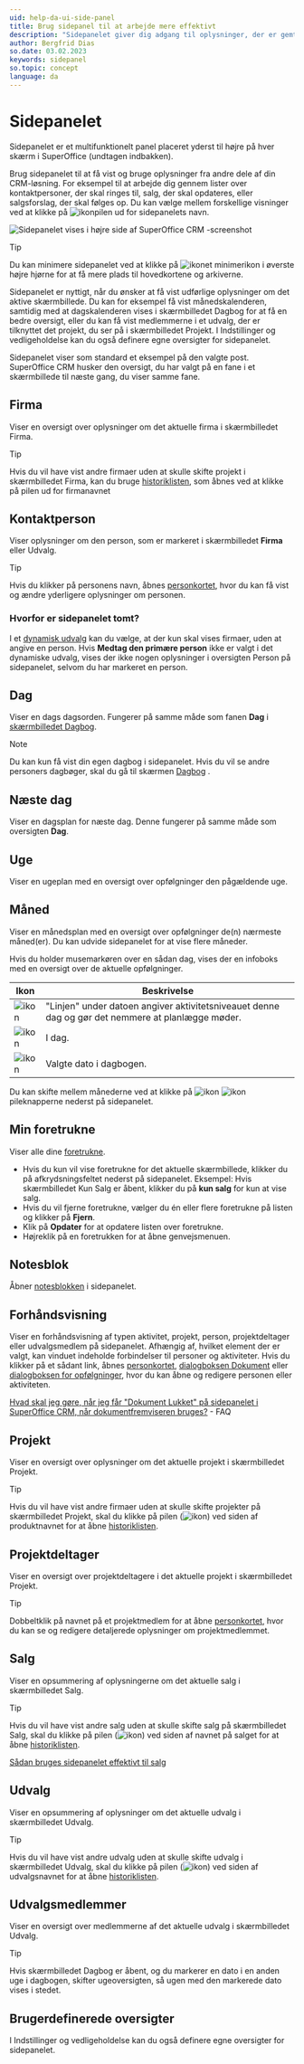 ```yaml
---
uid: help-da-ui-side-panel
title: Brug sidepanel til at arbejde mere effektivt
description: "Sidepanelet giver dig adgang til oplysninger, der er gemt i andre dele af SuperOffice CRM, uden at forlade den skærm, du er på."
author: Bergfrid Dias
so.date: 03.02.2023
keywords: sidepanel
so.topic: concept
language: da
---
```


# Sidepanelet

Sidepanelet er et multifunktionelt panel placeret yderst til højre på hver skærm i SuperOffice (undtagen indbakken).

Brug sidepanelet til at få vist og bruge oplysninger fra andre dele af din CRM-løsning. For eksempel til at arbejde dig gennem lister over kontaktpersoner, der skal ringes til, salg, der skal opdateres, eller salgsforslag, der skal følges op. Du kan vælge mellem forskellige visninger ved at klikke på ![ikonpilen][img3] ud for sidepanelets navn.

![Sidepanelet vises i højre side af SuperOffice CRM -screenshot][img10]

> [!TIP]
> Du kan minimere sidepanelet ved at klikke på ![ikonet][img4] minimerikon i øverste højre hjørne for at få mere plads til hovedkortene og arkiverne.

Sidepanelet er nyttigt, når du ønsker at få vist udførlige oplysninger om det aktive skærmbillede. Du kan for eksempel få vist månedskalenderen, samtidig med at dagskalenderen vises i skærmbilledet Dagbog for at få en bedre oversigt, eller du kan få vist medlemmerne i et udvalg, der er tilknyttet det projekt, du ser på i skærmbilledet Projekt. I Indstillinger og vedligeholdelse kan du også definere egne oversigter for sidepanelet.

Sidepanelet viser som standard et eksempel på den valgte post. SuperOffice CRM husker den oversigt, du har valgt på en fane i et skærmbillede til næste gang, du viser samme fane.

## Firma

Viser en oversigt over oplysninger om det aktuelle firma i skærmbilledet Firma.

> [!TIP]
> Hvis du vil have vist andre firmaer uden at skulle skifte projekt i skærmbilledet Firma, kan du bruge [historiklisten][1], som åbnes ved at klikke på pilen ud for firmanavnet

## Kontaktperson

Viser oplysninger om den person, som er markeret i skærmbilledet **Firma** eller Udvalg.

> [!TIP]
> Hvis du klikker på personens navn, åbnes [personkortet][2], hvor du kan få vist og ændre yderligere oplysninger om personen.

### Hvorfor er sidepanelet tomt?

I et [dynamisk udvalg][7] kan du vælge, at der kun skal vises firmaer, uden at angive en person. Hvis **Medtag den primære person** ikke er valgt i det dynamiske udvalg, vises der ikke nogen oplysninger i oversigten Person på sidepanelet, selvom du har markeret en person.

## Dag

Viser en dags dagsorden. Fungerer på samme måde som fanen **Dag** i [skærmbilledet Dagbog][4].

> [!NOTE]
> Du kan kun få vist din egen dagbog i sidepanelet. Hvis du vil se andre personers dagbøger, skal du gå til skærmen [Dagbog][4] .

## Næste dag

Viser en dagsplan for næste dag. Denne fungerer på samme måde som oversigten **Dag**.

## Uge

Viser en ugeplan med en oversigt over opfølgninger den pågældende uge.

## Måned

Viser en månedsplan med en oversigt over opfølgninger de(n) nærmeste måned(er). Du kan udvide sidepanelet for at vise flere måneder.

Hvis du holder musemarkøren over en sådan dag, vises der en infoboks med en oversigt over de aktuelle opfølgninger.

| Ikon | Beskrivelse |
|---|---|
| ![ikon][img7] | "Linjen" under datoen angiver aktivitetsniveauet denne dag og gør det nemmere at planlægge møder. |
| ![ikon][img8] | I dag. |
| ![ikon][img9] | Valgte dato i dagbogen. |

Du kan skifte mellem månederne ved at klikke på ![ikon][img1] ![ikon][img2] pileknapperne nederst på sidepanelet.

## Min foretrukne

Viser alle dine [foretrukne][8].

* Hvis du kun vil vise foretrukne for det aktuelle skærmbillede, klikker du på afkrydsningsfeltet nederst på sidepanelet. Eksempel: Hvis skærmbilledet Kun Salg er åbent, klikker du på **kun salg** for kun at vise salg.
* Hvis du vil fjerne foretrukne, vælger du én eller flere foretrukne på listen og klikker på **Fjern**.
* Klik på **Opdater** for at opdatere listen over foretrukne.
* Højreklik på en foretrukken for at åbne genvejsmenuen.

## Notesblok

Åbner [notesblokken][9] i sidepanelet.

## Forhåndsvisning

Viser en forhåndsvisning af typen aktivitet, projekt, person, projektdeltager eller udvalgsmedlem på sidepanelet. Afhængig af, hvilket element der er valgt, kan vinduet indeholde forbindelser til personer og aktiviteter. Hvis du klikker på et sådant link, åbnes [personkortet][2], [dialogboksen Dokument][5] eller [dialogboksen for opfølgninger][6], hvor du kan åbne og redigere personen eller aktiviteten.

[Hvad skal jeg gøre, når jeg får "Dokument Lukket" på sidepanelet i SuperOffice CRM, når dokumentfremviseren bruges?][11] - FAQ

## Projekt

Viser en oversigt over oplysninger om det aktuelle projekt i skærmbilledet Projekt.

> [!TIP]
> Hvis du vil have vist andre firmaer uden at skulle skifte projekter på skærmbilledet Projekt, skal du klikke på pilen (![ikon][img3]) ved siden af produktnavnet for at åbne [historiklisten][1].

## Projektdeltager

Viser en oversigt over projektdeltagere i det aktuelle projekt i skærmbilledet Projekt.

> [!TIP]
> Dobbeltklik på navnet på et projektmedlem for at åbne [personkortet][2], hvor du kan se og redigere detaljerede oplysninger om projektmedlemmet.

## Salg

Viser en opsummering af oplysningerne om det aktuelle salg i skærmbilledet Salg.

> [!TIP]
> Hvis du vil have vist andre salg uden at skulle skifte salg på skærmbilledet Salg, skal du klikke på pilen (![ikon][img3]) ved siden af navnet på salget for at åbne [historiklisten][1].

[Sådan bruges sidepanelet effektivt til salg][10]

## Udvalg

Viser en opsummering af oplysninger om det aktuelle udvalg i skærmbilledet Udvalg.

> [!TIP]
> Hvis du vil have vist andre udvalg uden at skulle skifte udvalg i skærmbilledet Udvalg, skal du klikke på pilen (![ikon][img3]) ved siden af udvalgsnavnet for at åbne [historiklisten][1].

## Udvalgsmedlemmer

Viser en oversigt over medlemmerne af det aktuelle udvalg i skærmbilledet Udvalg.

> [!TIP]
> Hvis skærmbilledet Dagbog er åbent, og du markerer en dato i en anden uge i dagbogen, skifter ugeoversigten, så ugen med den markerede dato vises i stedet.

## Brugerdefinerede oversigter

I Indstillinger og vedligeholdelse kan du også definere egne oversigter for sidepanelet.

<!-- Referenced links -->
[1]: ../../basics/history.md
[2]: ../../../contact/learn/create.md
[4]: ../../../diary/learn/screen/index.md
[5]: ../../../document/learn/screen/index.md
[6]: ../../../diary/learn/screen/dialog-for-followups.md
[7]: ../../../search-options/selection/learn/dynamic-selections.md
[8]: ../../basics/fav.md
[9]: ../../basics/notes.md
[11]: https://community.superoffice.com/en/support-faqs/faq/what-to-do-when-i-get-document-closed-in-the-side-panel-of-superoffice-crm-when-document-viewer-is-used/
[10]: ../../../sale/learn/use-side-panel.md

<!-- Referenced images -->
[img1]: ../../../../media/icons/arrow-left.png
[img2]: ../../../../media/icons/arrow-right.png
[img3]: ../../../../../common/icons/dropdown-icon.png
[img4]: ../../../../../common/icons/right-collapse.png
[img7]: ../../../../media/icons/mini-card-level.png
[img8]: ../../../../media/icons/mini-card-today.png
[img9]: ../../../../media/icons/mini-card-selected.png
[img10]: ../../../../media/loc/en/learn/getstarted-sidepanel-companypreview.png
